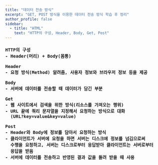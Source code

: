 ```yaml
---
title: "데이터 전송 방식"
excerpt: "GET, POST 방식을 이용한 데이터 전송 방식 학습 후 정리"
author_profile: false
sidebar:
  - title: "HTML"
    text: "HTTP의 구성, Header, Body, Get, Post"
---
```

<h4>
<pre>
HTTP의 구성
- Header(머리) + Body(몸통)<br>
Header
- 요청 방식(Method) 알려줌, 사용자 정보와 브라우저 정보 등을 제공<br>
Body
- 서버에 데이터를 전송할 때 데이터가 담긴 부분<br>
Get
- 웹 사이트에서 검색을 위한 방식(리소스를 가져오는 행위)
- URL 끝에 쿼리 문자열을 지정해서 요청하는 방식으로 대화
  (URL?key=value&key=value)<br>
Post
- Header와 Body에 정보를 담아서 요청하는 방식
- 클라이언트가 서버에 요청을 하면 서버는 디스크에 정보를 넘김으로써
  수행을 요청하고, 서버는 디스크로부터 응답받아 클라이언트는 서버로부터
  응답을 받음
- 서버에 데이터를 전송하고 반영된 결과 값을 돌려 받을 때 사용
</pre>
</h4>
